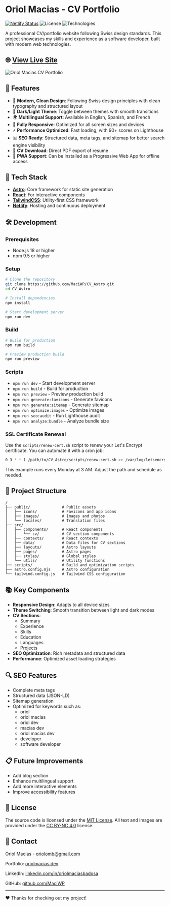 # Oriol Macias - CV Portfolio

[![Netlify Status](https://api.netlify.com/api/v1/badges/your-netlify-id/deploy-status)](https://app.netlify.com/sites/oriolmacias/deploys)
![License](https://img.shields.io/github/license/MaciWP/CV_Astro)
![Technologies](https://img.shields.io/badge/Tech-Astro%20%7C%20React%20%7C%20TailwindCSS-blue)

A professional CV/portfolio website following Swiss design standards. This project showcases my skills and experience as a software developer, built with modern web technologies.

## 🌐 [View Live Site](https://oriolmacias.dev)

![Oriol Macias CV Portfolio](public/screenshots/desktop.jpg)

## 🚀 Features

- 🎨 **Modern, Clean Design**: Following Swiss design principles with clean typography and structured layout
- 🌙 **Dark/Light Theme**: Toggle between themes with smooth transitions
- 🌍 **Multilingual Support**: Available in English, Spanish, and French
- 📱 **Fully Responsive**: Optimized for all screen sizes and devices
- ⚡ **Performance Optimized**: Fast loading, with 90+ scores on Lighthouse
- 📊 **SEO Ready**: Structured data, meta tags, and sitemap for better search engine visibility
- 📄 **CV Download**: Direct PDF export of resume
- 🔄 **PWA Support**: Can be installed as a Progressive Web App for offline access

## 🧰 Tech Stack

- **[Astro](https://astro.build/)**: Core framework for static site generation
- **[React](https://reactjs.org/)**: For interactive components
- **[TailwindCSS](https://tailwindcss.com/)**: Utility-first CSS framework
- **[Netlify](https://www.netlify.com/)**: Hosting and continuous deployment

## 🛠️ Development

### Prerequisites

- Node.js 18 or higher
- npm 9.5 or higher

### Setup

```bash
# Clone the repository
git clone https://github.com/MaciWP/CV_Astro.git
cd CV_Astro

# Install dependencies
npm install

# Start development server
npm run dev
```

### Build

```bash
# Build for production
npm run build

# Preview production build
npm run preview
```

### Scripts

- `npm run dev` - Start development server
- `npm run build` - Build for production
- `npm run preview` - Preview production build
- `npm run generate:favicons` - Generate favicons
- `npm run generate:sitemap` - Generate sitemap
- `npm run optimize:images` - Optimize images
- `npm run seo:audit` - Run Lighthouse audit
- `npm run analyze:bundle` - Analyze bundle size

### SSL Certificate Renewal

Use the `scripts/renew-cert.sh` script to renew your Let's Encrypt
certificate. You can automate it with a cron job:

```bash
0 3 * * 1 /path/to/CV_Astro/scripts/renew-cert.sh >> /var/log/letsencrypt/renew.log 2>&1
```

This example runs every Monday at 3 AM. Adjust the path and schedule as
needed.

## 📂 Project Structure

```
/
├── public/              # Public assets
│   ├── icons/           # Favicons and app icons
│   ├── images/          # Images and photos
│   └── locales/         # Translation files
├── src/
│   ├── components/      # React components
│   │   └── cv/          # CV section components
│   ├── contexts/        # React contexts
│   ├── data/            # Data files for CV sections
│   ├── layouts/         # Astro layouts
│   ├── pages/           # Astro pages
│   ├── styles/          # Global styles
│   └── utils/           # Utility functions
├── scripts/             # Build and optimization scripts
├── astro.config.mjs     # Astro configuration
└── tailwind.config.js   # Tailwind CSS configuration
```

## 📚 Key Components

- **Responsive Design**: Adapts to all device sizes
- **Theme Switching**: Smooth transition between light and dark modes
- **CV Sections**:
  - Summary
  - Experience
  - Skills
  - Education
  - Languages
  - Projects
- **SEO Optimization**: Rich metadata and structured data
- **Performance**: Optimized asset loading strategies

## 🔍 SEO Features

- Complete meta tags
- Structured data (JSON-LD)
- Sitemap generation
- Optimized for keywords such as:
  - oriol
  - oriol macias
  - oriol dev
  - macias dev
  - oriol macias dev
  - developer
  - software developer

## 📋 Future Improvements

- Add blog section
- Enhance multilingual support
- Add more interactive elements
- Improve accessibility features

## 📄 License

The source code is licensed under the [MIT License](LICENSE).
All text and images are provided under the [CC BY-NC 4.0](LICENSE_CONTENT) license.

## 📧 Contact

Oriol Macias - [oriolomb@gmail.com](mailto:oriolomb@gmail.com)

Portfolio: [oriolmacias.dev](https://oriolmacias.dev)

LinkedIn: [linkedin.com/in/oriolmaciasbadosa](https://linkedin.com/in/oriolmaciasbadosa)

GitHub: [github.com/MaciWP](https://github.com/MaciWP)

---

❤️ Thanks for checking out my project!

